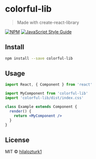 # colorful-lib

> Made with create-react-library

[![NPM](https://img.shields.io/npm/v/colorful-lib.svg)](https://www.npmjs.com/package/colorful-lib) [![JavaScript Style Guide](https://img.shields.io/badge/code_style-standard-brightgreen.svg)](https://standardjs.com)

## Install

```bash
npm install --save colorful-lib
```

## Usage

```jsx
import React, { Component } from 'react'

import MyComponent from 'colorful-lib'
import 'colorful-lib/dist/index.css'

class Example extends Component {
  render() {
    return <MyComponent />
  }
}
```

## License

MIT © [hilalozturk1](https://github.com/hilalozturk1)
